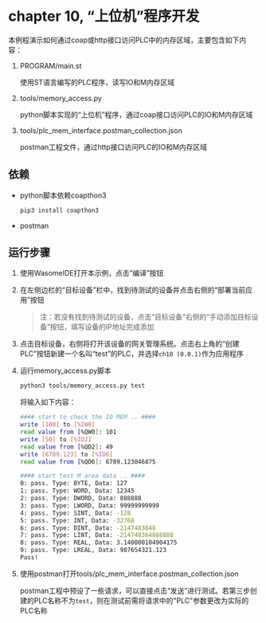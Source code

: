 # chapter 10, “上位机”程序开发

本例程演示如何通过coap或http接口访问PLC中的内存区域，主要包含如下内容：
1. PROGRAM/main.st

    使用ST语言编写的PLC程序，读写IO和M内存区域

2. tools/memory_access.py

    python脚本实现的“上位机”程序，通过coap接口访问PLC的IO和M内存区域

3. tools/plc_mem_interface.postman_collection.json

    postman工程文件，通过http接口访问PLC的IO和M内存区域

## 依赖

- python脚本依赖coapthon3

    ``` bash
    pip3 install coapthon3
    ```

- postman

## 运行步骤

1. 使用WasomeIDE打开本示例，点击“编译”按钮
2. 在左侧边栏的“目标设备”栏中，找到待测试的设备并点击右侧的“部署当前应用”按钮

    > 注：若没有找到待测试的设备，点击“目标设备”右侧的“手动添加目标设备”按钮，填写设备的IP地址完成添加

3. 点击目标设备，右侧将打开该设备的网关管理系统。点击右上角的“创建PLC”按钮新建一个名叫“test”的PLC，并选择`ch10 (0.0.1)`作为应用程序

4. 运行memory_access.py脚本

    ``` bash
    python3 tools/memory_access.py test
    ```

    将输入如下内容：
    ``` bash
    #### start to check the IO MEM .. ####
    write [100] to [%IW0]
    read value from [%QW0]: 101
    write [50] to [%ID2]
    read value from [%QD2]: 49
    write [6789.123] to [%ID6]
    read value from [%QD6]: 6789.123046875

    #### start test M area data .. ####
    0: pass. Type: BYTE, Data: 127
    1: pass. Type: WORD, Data: 12345
    2: pass. Type: DWORD, Data: 888888
    3: pass. Type: LWORD, Data: 99999999999
    4: pass. Type: SINT, Data: -128
    5: pass. Type: INT, Data: -32768
    6: pass. Type: DINT, Data: -2147483648
    7: pass. Type: LINT, Data: -214748364888888
    8: pass. Type: REAL, Data: 3.140000104904175
    9: pass. Type: LREAL, Data: 987654321.123
    Pass!
    ```

5. 使用postman打开tools/plc_mem_interface.postman_collection.json

    postman工程中预设了一些请求，可以直接点击“发送”进行测试。若第三步创建的PLC名称不为`test`，则在测试前需将请求中的"PLC"参数更改为实际的PLC名称
